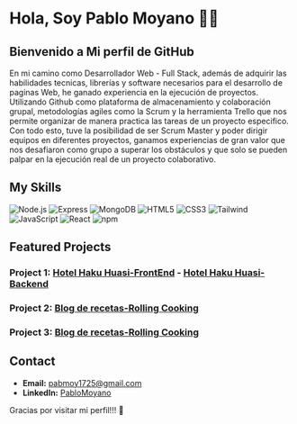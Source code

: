 <div>
  <h1>Hola, Soy Pablo Moyano 👨‍💻</h1>
</div>

## Bienvenido a Mi perfil de GitHub
En mi camino como Desarrollador Web - Full Stack, además de adquirir las habilidades tecnicas, librerías y software necesarios para el desarrollo de paginas Web, he ganado experiencia en la ejecución de proyectos. Utilizando Github como plataforma de almacenamiento y colaboración grupal, metodologías agiles como la Scrum y la herramienta Trello que nos permite organizar de manera practica las tareas de un proyecto especifico. 
Con todo esto, tuve la posibilidad de ser Scrum Master y poder dirigir equipos en diferentes proyectos, ganamos experiencias de gran valor que nos desafiaron como grupo a superar los obstáculos y que solo se pueden palpar en la ejecución real de un proyecto colaborativo.

## My Skills

![Node.js](https://img.icons8.com/color/50/000000/nodejs.png)  ![Express](https://img.icons8.com/50/000000/express-js.png)  ![MongoDB](https://img.icons8.com/color/50/000000/mongodb.png)
![HTML5](https://img.icons8.com/color/50/000000/html-5.png)  ![CSS3](https://img.icons8.com/color/50/000000/css3.png)  ![Tailwind](https://img.icons8.com/color/48/tailwindcss.png)  ![JavaScript](https://img.icons8.com/color/50/000000/javascript.png)  ![React](https://img.icons8.com/color/50/000000/react-native.png)  ![npm](https://img.icons8.com/color/50/000000/npm.png)
## Featured Projects

### Project 1: [Hotel Haku Huasi-FrontEnd](https://github.com/Pabmoy25/proyectoHotel-FrontEnd.git) - [Hotel Haku Huasi-Backend](https://github.com/Pabmoy25/protectoHotel-BackEnd.git)

### Project 2: [Blog de recetas-Rolling Cooking](https://github.com/Pabmoy25/BlogRecetas-Frontend.git)

### Project 3: [Blog de recetas-Rolling Cooking](https://github.com/Pabmoy25/BlogRecetas-Frontend.git)

## Contact

- **Email:** pabmoy1725@gmail.com
- **LinkedIn:** [PabloMoyano](www.linkedin.com/in/pablo-francisco-moyano-889b6714b)

Gracias por visitar mi perfil!!! 🤙
